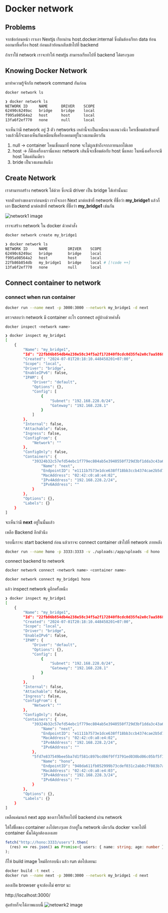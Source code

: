 # Docker network

## Problems

จากข้อก่อนหน้า เราเอา Nextjs เรียกผ่าน host.docker.internal
ซึ่งมันต้องเรียก data ย้อนออกมาที่เครื่อง host ก่อนแล้วย้อนกลับเข้าไปที่ backend

ถ้าเราใช้ network เราจะทำให้ nextjs สามารถเรียกไปที่ backend ได้ตรงๆเลย

## Knowing Docker Network

มาทำความรู้จักกับ network command กันก่อน

```sh
docker network ls
```

```sh
❯ docker network ls
NETWORK ID     NAME      DRIVER    SCOPE
62490c6249ac   bridge    bridge    local
f995a98564a2   host      host      local
13fa6f2ef770   none      null      local
```

จะเห็นว่ามี network อยู่ 3 ตัว
networks เหล่านี้จะเป็นเหมือนวงแลนวงนึง ใครเชื่อมต่อเข้ามาที่วงแล้วนี้ก็จะมองเห็นกันเหมือนที่เครื่องคอมอยู่ในวงแลนเดียวกัน

1. null -> container ไหนเชื่อมมาที่ none จะไม่ถูกเข้าถึงจากภายนอกได้เลย
2. host -> ก็คือเครื่องเรานี่แหละ network เส้นนี้จะเชื่อมต่อกับ host นี่แหละ ในหนึ่งเครื่องจะมี host ได้แค่อันเดียว
3. bride เป็นวงแลนเส้นนึง

## Create Network

เราสามารถสร้าง network ได้ด้วย ซึ่งจะมี driver เป็น bridge ได้เท่านั้นนะ

จากตัวอย่างของเราก่อนหน้า
เราก็จะเอา Next มาต่อเข้าที่ network ที่ชื่อว่า **my_bridge1**
แล้วก็เอา Backend มาต่อเข้าที่ network ที่ชื่อว่า **my_bridge1** เช่นกัน

![network1 image](/network1.gif)

เราจะสร้าง network ใน docker ด้วยคำสั่ง

```sh
docker network create my_bridge1
```

```sh
❯ docker network ls
NETWORK ID     NAME         DRIVER    SCOPE
62490c6249ac   bridge       bridge    local
f995a98564a2   host         host      local
22fb86b854db   my_bridge1   bridge    local # [!code ++]
13fa6f2ef770   none         null      local
```

## Connect container to network

### connect when run container

```sh
docker run --name next -p 3000:3000 --network my_bridge1 -d next
```

ตรวจสอบว่า network มี container อะไร connect อยู่บ้างด้วยคำสั่ง

```sh
docker inspect <network name>
```

```sh {29}
❯ docker inspect my_bridge1
[
    {
        "Name": "my_bridge1",
        "Id": "22fb86b854db4e238e58c34f5a2f172840f8cdc0d35fe2e0c7aa5868dd4f1004",
        "Created": "2024-07-01T20:18:10.448458201+07:00",
        "Scope": "local",
        "Driver": "bridge",
        "EnableIPv6": false,
        "IPAM": {
            "Driver": "default",
            "Options": {},
            "Config": [
                {
                    "Subnet": "192.168.228.0/24",
                    "Gateway": "192.168.228.1"
                }
            ]
        },
        "Internal": false,
        "Attachable": false,
        "Ingress": false,
        "ConfigFrom": {
            "Network": ""
        },
        "ConfigOnly": false,
        "Containers": {
            "39324b32c57efd54ebc1f779ec804ab5e3940550f729d3bf1dda3c43a6c2ed0d": {
                "Name": "next",
                "EndpointID": "e1111b7573e1dce638ff18bb3ccb4374cae2b5d754a30bcd13d0521c6383f896",
                "MacAddress": "02:42:c0:a8:e4:02",
                "IPv4Address": "192.168.228.2/24",
                "IPv6Address": ""
            }
        },
        "Options": {},
        "Labels": {}
    }
]
```

จะเห็นว่ามี **next** อยู่ในนั้นแล้ว

เหลือ Backend อีกตัวนึง

รอบนี้เราจะ start backend ก่อน
แล้วเราจะ connect container เข้าไปที่ network ภายหลัง

```sh
docker run --name hono -p 3333:3333 -v ./uploads:/app/uploads -d hono
```

connect backend to network

```sh
docker network connect <network name> <container name>
```

```sh
docker network connect my_bridge1 hono
```

แล้ว inspect network ดูอีกครั้งหนึง

```sh {35-41}
❯ docker inspect my_bridge1
[
    {
        "Name": "my_bridge1",
        "Id": "22fb86b854db4e238e58c34f5a2f172840f8cdc0d35fe2e0c7aa5868dd4f1004",
        "Created": "2024-07-01T20:18:10.448458201+07:00",
        "Scope": "local",
        "Driver": "bridge",
        "EnableIPv6": false,
        "IPAM": {
            "Driver": "default",
            "Options": {},
            "Config": [
                {
                    "Subnet": "192.168.228.0/24",
                    "Gateway": "192.168.228.1"
                }
            ]
        },
        "Internal": false,
        "Attachable": false,
        "Ingress": false,
        "ConfigFrom": {
            "Network": ""
        },
        "ConfigOnly": false,
        "Containers": {
            "39324b32c57efd54ebc1f779ec804ab5e3940550f729d3bf1dda3c43a6c2ed0d": {
                "Name": "next",
                "EndpointID": "e1111b7573e1dce638ff18bb3ccb4374cae2b5d754a30bcd13d0521c6383f896",
                "MacAddress": "02:42:c0:a8:e4:02",
                "IPv4Address": "192.168.228.2/24",
                "IPv6Address": ""
            },
            "5fd7e837549bee5ba7d1f581c897bcd06f9ff3791ed030bd06c05bf5f1d2f1c9": {
                "Name": "hono",
                "EndpointID": "940da611fb052999b73cdef031c2ab8c7f083b7ad7e314a4e65774e0c55189d3",
                "MacAddress": "02:42:c0:a8:e4:03",
                "IPv4Address": "192.168.228.3/24",
                "IPv6Address": ""
            }
        },
        "Options": {},
        "Labels": {}
    }
]
```

เหลือแค่มาแก้ next app ของเราให้เรียกไปที่ backend ผ่าน network

ให้ใส่ชื่อของ container ลงไปตรงๆเลย
ถ้าอยู่ใน network เดียวกัน docker จะพาไปที่ container นั้นได้ถูกต้องเองเลย

```ts
fetch("http://hono:3333/users").then(
  (res) => res.json() as Promise<{ users: { name: string; age: number }[] }>,
);
```

ก็ให้ build image ใหม่อีกรอบนึง แล้ว run ต่อไปเลยนะ

```sh
docker build -t next .
docker run --name next -p 3000:3000 --network my_bridge1 -d next
```

ลองเปิด browser ดูจะต้องไม่ error นะ

http://localhost:3000/

สุดท้ายก็จะได้ภาพแบบนี้
![netowrk2 image](/network2.gif)
